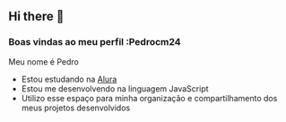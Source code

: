 ## Hi there 👋

### Boas vindas ao meu perfil :Pedrocm24

Meu nome é Pedro

- Estou estudando na [Alura](https://www.alura.com.br)
- Estou me desenvolvendo na linguagem JavaScript
- Utilizo esse espaço para minha organização e compartilhamento dos meus projetos desenvolvidos

